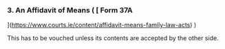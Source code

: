 ###  3\. An Affidavit of Means ( [ Form 37A
](https://www.courts.ie/content/affidavit-means-family-law-acts) )

This has to be vouched unless its contents are accepted by the other side.
